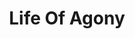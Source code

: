 ---
title: "Life Of Agony"
summary: "Life Of Agony is an American Hardcore / Alternative Rock band from Brooklyn, NYC, formed in 1989. After some lineup changes Life Of Agony split for the first time in 1999. The original lineup reunited for two sold-out NYC shows in January 2003. Several concerts followed. In 2005 the band released another studio album. In February 2012 Sal Abruscato confirmed the end of the band, however they reunited again for a show in Belgium on 8 August, 2014. In January 2016 Life Of Agony announced the release of a new album. Sal Abruscato left the band in December 2017, he was replaced by Veronica Bellino."
image: "life-of-agony.jpg"
apple_music_artist_url: "https://music.apple.com/gb/artist/life-of-agony/17407308"
---